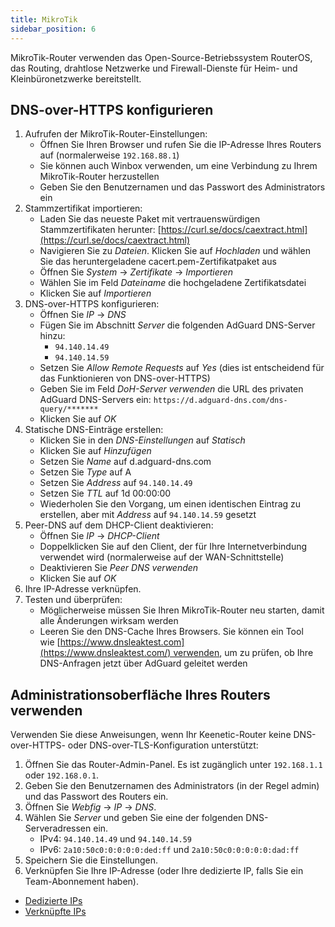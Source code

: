 ```yaml
---
title: MikroTik
sidebar_position: 6
---
```


MikroTik-Router verwenden das Open-Source-Betriebssystem RouterOS, das Routing, drahtlose Netzwerke und Firewall-Dienste für Heim- und Kleinbüronetzwerke bereitstellt.

## DNS-over-HTTPS konfigurieren

1. Aufrufen der MikroTik-Router-Einstellungen:
   - Öffnen Sie Ihren Browser und rufen Sie die IP-Adresse Ihres Routers auf (normalerweise `192.168.88.1`)
   - Sie können auch Winbox verwenden, um eine Verbindung zu Ihrem MikroTik-Router herzustellen
   - Geben Sie den Benutzernamen und das Passwort des Administrators ein
2. Stammzertifikat importieren:
   - Laden Sie das neueste Paket mit vertrauenswürdigen Stammzertifikaten herunter: [https://curl.se/docs/caextract.html](https://curl.se/docs/caextract.html)
   - Navigieren Sie zu _Dateien_. Klicken Sie auf _Hochladen_ und wählen Sie das heruntergeladene cacert.pem-Zertifikatpaket aus
   - Öffnen Sie _System_ → _Zertifikate_ → _Importieren_
   - Wählen Sie im Feld _Dateiname_ die hochgeladene Zertifikatsdatei
   - Klicken Sie auf _Importieren_
3. DNS-over-HTTPS konfigurieren:
   - Öffnen Sie _IP_ → _DNS_
   - Fügen Sie im Abschnitt _Server_ die folgenden AdGuard DNS-Server hinzu:
     - `94.140.14.49`
     - `94.140.14.59`
   - Setzen Sie _Allow Remote Requests_ auf _Yes_ (dies ist entscheidend für das Funktionieren von DNS-over-HTTPS)
   - Geben Sie im Feld _DoH-Server verwenden_ die URL des privaten AdGuard DNS-Servers ein: `https://d.adguard-dns.com/dns-query/*******`
   - Klicken Sie auf _OK_
4. Statische DNS-Einträge erstellen:
   - Klicken Sie in den _DNS-Einstellungen_ auf _Statisch_
   - Klicken Sie auf _Hinzufügen_
   - Setzen Sie _Name_ auf d.adguard-dns.com
   - Setzen Sie _Type_ auf A
   - Setzen Sie _Address_ auf `94.140.14.49`
   - Setzen Sie _TTL_ auf 1d 00:00:00
   - Wiederholen Sie den Vorgang, um einen identischen Eintrag zu erstellen, aber mit _Address_ auf `94.140.14.59` gesetzt
5. Peer-DNS auf dem DHCP-Client deaktivieren:
   - Öffnen Sie _IP_ → _DHCP-Client_
   - Doppelklicken Sie auf den Client, der für Ihre Internetverbindung verwendet wird (normalerweise auf der WAN-Schnittstelle)
   - Deaktivieren Sie _Peer DNS verwenden_
   - Klicken Sie auf _OK_
6. Ihre IP-Adresse verknüpfen.
7. Testen und überprüfen:
   - Möglicherweise müssen Sie Ihren MikroTik-Router neu starten, damit alle Änderungen wirksam werden
   - Leeren Sie den DNS-Cache Ihres Browsers. Sie können ein Tool wie [https://www.dnsleaktest.com](https://www.dnsleaktest.com/) verwenden, um zu prüfen, ob Ihre DNS-Anfragen jetzt über AdGuard geleitet werden

## Administrationsoberfläche Ihres Routers verwenden

Verwenden Sie diese Anweisungen, wenn Ihr Keenetic-Router keine DNS-over-HTTPS- oder DNS-over-TLS-Konfiguration unterstützt:

1. Öffnen Sie das Router-Admin-Panel. Es ist zugänglich unter `192.168.1.1` oder `192.168.0.1`.
2. Geben Sie den Benutzernamen des Administrators (in der Regel admin) und das Passwort des Routers ein.
3. Öffnen Sie _Webfig_ → _IP_ → _DNS_.
4. Wählen Sie _Server_ und geben Sie eine der folgenden DNS-Serveradressen ein.
   - IPv4: `94.140.14.49` und `94.140.14.59`
   - IPv6: `2a10:50c0:0:0:0:0:ded:ff` und `2a10:50c0:0:0:0:0:dad:ff`
5. Speichern Sie die Einstellungen.
6. Verknüpfen Sie Ihre IP-Adresse (oder Ihre dedizierte IP, falls Sie ein Team-Abonnement haben).

- [Dedizierte IPs](/private-dns/connect-devices/other-options/dedicated-ip.md)
- [Verknüpfte IPs](/private-dns/connect-devices/other-options/linked-ip.md)
